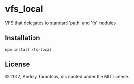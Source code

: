 # vfs_local

VFS that delegates to standard 'path' and 'fs' modules

## Installation

    npm install vfs-local

## License

© 2012, Andrey Tarantsov, distributed under the MIT license.
